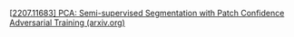 [[2207.11683\] PCA: Semi-supervised Segmentation with Patch Confidence Adversarial Training (arxiv.org)](https://arxiv.org/abs/2207.11683)